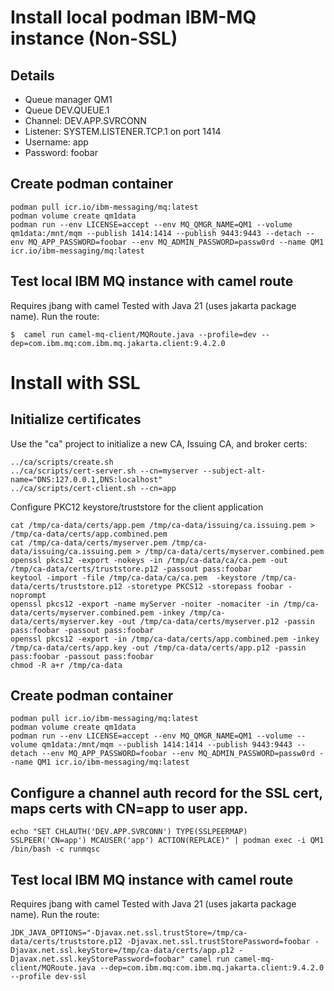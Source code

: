 # Install local podman IBM-MQ instance (Non-SSL)

## Details

* Queue manager QM1
* Queue DEV.QUEUE.1
* Channel: DEV.APP.SVRCONN
* Listener: SYSTEM.LISTENER.TCP.1 on port 1414
* Username: app
* Password: foobar


## Create podman container

```
podman pull icr.io/ibm-messaging/mq:latest
podman volume create qm1data
podman run --env LICENSE=accept --env MQ_QMGR_NAME=QM1 --volume qm1data:/mnt/mqm --publish 1414:1414 --publish 9443:9443 --detach --env MQ_APP_PASSWORD=foobar --env MQ_ADMIN_PASSWORD=passw0rd --name QM1 icr.io/ibm-messaging/mq:latest
```

## Test local IBM MQ instance with camel route

Requires jbang with camel
Tested with Java 21 (uses jakarta package name). Run the route:

```
$  camel run camel-mq-client/MQRoute.java --profile=dev --dep=com.ibm.mq:com.ibm.mq.jakarta.client:9.4.2.0
```


# Install with SSL


## Initialize certificates

Use the "ca" project to initialize a new CA, Issuing CA, and broker certs:

```
../ca/scripts/create.sh
../ca/scripts/cert-server.sh --cn=myserver --subject-alt-name="DNS:127.0.0.1,DNS:localhost"
../ca/scripts/cert-client.sh --cn=app
```

Configure PKC12 keystore/truststore for the client application

```
cat /tmp/ca-data/certs/app.pem /tmp/ca-data/issuing/ca.issuing.pem > /tmp/ca-data/certs/app.combined.pem
cat /tmp/ca-data/certs/myserver.pem /tmp/ca-data/issuing/ca.issuing.pem > /tmp/ca-data/certs/myserver.combined.pem
openssl pkcs12 -export -nokeys -in /tmp/ca-data/ca/ca.pem -out /tmp/ca-data/certs/truststore.p12 -passout pass:foobar
keytool -import -file /tmp/ca-data/ca/ca.pem  -keystore /tmp/ca-data/certs/truststore.p12 -storetype PKCS12 -storepass foobar -noprompt
openssl pkcs12 -export -name myServer -noiter -nomaciter -in /tmp/ca-data/certs/myserver.combined.pem -inkey /tmp/ca-data/certs/myserver.key -out /tmp/ca-data/certs/myserver.p12 -passin pass:foobar -passout pass:foobar
openssl pkcs12 -export -in /tmp/ca-data/certs/app.combined.pem -inkey /tmp/ca-data/certs/app.key -out /tmp/ca-data/certs/app.p12 -passin pass:foobar -passout pass:foobar
chmod -R a+r /tmp/ca-data
```

## Create podman container

```
podman pull icr.io/ibm-messaging/mq:latest
podman volume create qm1data
podman run --env LICENSE=accept --env MQ_QMGR_NAME=QM1 --volume --volume qm1data:/mnt/mqm --publish 1414:1414 --publish 9443:9443 --detach --env MQ_APP_PASSWORD=foobar --env MQ_ADMIN_PASSWORD=passw0rd --name QM1 icr.io/ibm-messaging/mq:latest
```

## Configure a channel auth record for the SSL cert, maps certs with CN=app to user app.
```
echo "SET CHLAUTH('DEV.APP.SVRCONN') TYPE(SSLPEERMAP) SSLPEER('CN=app') MCAUSER('app') ACTION(REPLACE)" | podman exec -i QM1 /bin/bash -c runmqsc
```

## Test local IBM MQ instance with camel route

Requires jbang with camel
Tested with Java 21 (uses jakarta package name). Run the route:

```
JDK_JAVA_OPTIONS="-Djavax.net.ssl.trustStore=/tmp/ca-data/certs/truststore.p12 -Djavax.net.ssl.trustStorePassword=foobar -Djavax.net.ssl.keyStore=/tmp/ca-data/certs/app.p12 -Djavax.net.ssl.keyStorePassword=foobar" camel run camel-mq-client/MQRoute.java --dep=com.ibm.mq:com.ibm.mq.jakarta.client:9.4.2.0 --profile dev-ssl
```
